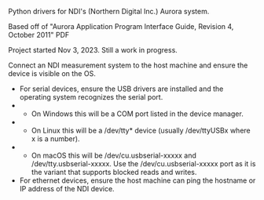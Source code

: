 Python drivers for NDI's (Northern Digital Inc.) Aurora system.

Based off of "Aurora Application Program Interface Guide, Revision 4, October 2011" PDF

Project started Nov 3, 2023. Still a work in progress.

Connect an NDI measurement system to the host machine and ensure the device is visible on the OS.
- For serial devices, ensure the USB drivers are installed and the operating system recognizes the serial port.
- - On Windows this will be a COM port listed in the device manager.
- - On Linux this will be a /dev/tty* device (usually /dev/ttyUSBx where x is a number).
- - On macOS this will be /dev/cu.usbserial-xxxxx and /dev/tty.usbserial-xxxxx. Use the /dev/cu.usbserial-xxxxx port as it is the variant that supports blocked reads and writes.
- For ethernet devices, ensure the host machine can ping the hostname or IP address of the NDI device.